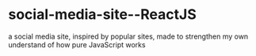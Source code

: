 # social-media-site--ReactJS
a social media site, inspired by popular sites, made to strengthen my own understand of how pure JavaScript works
